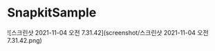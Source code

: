 # SnapkitSample

![스크린샷 2021-11-04 오전 7.31.42](screenshot/스크린샷 2021-11-04 오전 7.31.42.png)
